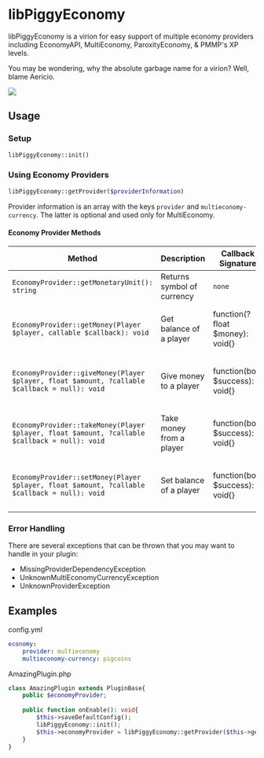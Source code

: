 # libPiggyEconomy

libPiggyEconomy is a virion for easy support of multiple economy providers including EconomyAPI, MultiEconomy, ParoxityEconomy, & PMMP's XP levels.

You may be wondering, why the absolute garbage name for a virion? Well, blame Aericio.

![](https://cdn.discordapp.com/attachments/305887490613444608/644764172273319936/unknown.png)

## Usage

### Setup
```php
libPiggyEconomy::init()
```

### Using Economy Providers
```php
libPiggyEconomy::getProvider($providerInformation)
```
Provider information is an array with the keys ```provider``` and ```multieconomy-currency```. The latter is optional and used only for MultiEconomy.

#### Economy Provider Methods
|Method|Description|Callback Signature|Callback Description|
---|---|---|---
|```EconomyProvider::getMonetaryUnit(): string```|Returns symbol of currency|`none`|`none`|
|```EconomyProvider::getMoney(Player $player, callable $callback): void```|Get balance of a player|function(?float $money): void{}|Returns null if player was not found, float otherwise|
|```EconomyProvider::giveMoney(Player $player, float $amount, ?callable $callback = null): void```|Give money to a player|function(bool $success): void{}|Returns true on success, false otherwise|
|```EconomyProvider::takeMoney(Player $player, float $amount, ?callable $callback = null): void```|Take money from a player|function(bool $success): void{}|Returns true on success, false otherwise|
|```EconomyProvider::setMoney(Player $player, float $amount, ?callable $callback = null): void```|Set balance of a player|function(bool $success): void{}|Returns true on success, false otherwise|

### Error Handling

There are several exceptions that can be thrown that you may want to handle in your plugin:
* MissingProviderDependencyException
* UnknownMultiEconomyCurrencyException
* UnknownProviderException

## Examples
config.yml
```yaml
economy:
    provider: multieconomy
    multieconomy-currency: pigcoins
```

AmazingPlugin.php

```php
class AmazingPlugin extends PluginBase{
    public $economyProvider;
    
    public function onEnable(): void{
        $this->saveDefaultConfig();
        libPiggyEconomy::init();
        $this->economyProvider = libPiggyEconomy::getProvider($this->getConfig()->get("economy"));
    }
}
```